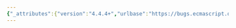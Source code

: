 ```yaml
---
{"_attributes":{"version":"4.4.4+","urlbase":"https://bugs.ecmascript.org/","maintainer":"dherman@mozilla.com"},"bug":{"bug_id":4302,"creation_ts":"2015-04-16 14:52:00 -0700","short_desc":"10.1.2 Intl.Collator","delta_ts":"2015-04-16 20:03:19 -0700","product":"Internationalization - ECMA-402","component":"Specification","version":"Edition 2.0 drafts","rep_platform":"All","op_sys":"All","bug_status":"RESOLVED","resolution":"FIXED","priority":"Normal","bug_severity":"normal","everconfirmed":true,"reporter":{"uid":"andrebargull","name":"André Bargull"},"assigned_to":{"uid":"waldron.rick","name":"Rick Waldron"},"cc":"waldron.rick","long_desc":[{"commentid":14257,"comment_count":0,"who":{"uid":"andrebargull","name":"André Bargull"},"bug_when":"2015-04-16 14:52:19 -0700","thetext":"10.1.2 Intl.Collator([ locales [, options]])\n\nPreamble: Missing parameter names\n\n> When the Intl.Collator function is called with optional arguments locales and options, the following steps are taken:\n\n\nStep 1: Missing full stop\n\nStep 4: Change `collator`, `locales` and `options` to italic font.\n\nSteps 3-6: Merge steps\n> Return InitializeCollator(collator, locales, options)."}]}}
---
```

